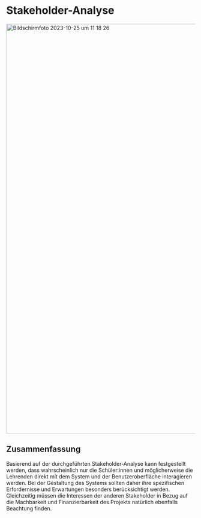 # Stakeholder-Analyse

<img width="1092" alt="Bildschirmfoto 2023-10-25 um 11 18 26" src="https://github.com/Svenjatron/EPWS2324NienhausSinghJungjohann/assets/95627941/8a412c12-5593-4bfd-8618-15f4a72460f4">

## Zusammenfassung

Basierend auf der durchgeführten Stakeholder-Analyse kann festgestellt werden, dass wahrscheinlich nur die Schüler:innen und möglicherweise die Lehrenden direkt mit dem System und der Benutzeroberfläche interagieren werden. Bei der Gestaltung des Systems sollten daher ihre spezifischen Erfordernisse und Erwartungen besonders berücksichtigt werden. Gleichzeitig müssen die Interessen der anderen Stakeholder in Bezug auf die Machbarkeit und Finanzierbarkeit des Projekts natürlich ebenfalls Beachtung finden.
